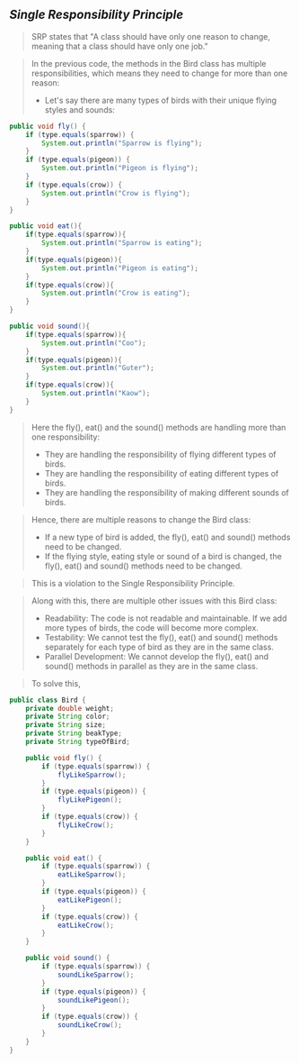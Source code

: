 *Single Responsibility Principle*
-
> SRP states that "A class should have only one reason to change, meaning that a class should have only one job."

> In the previous code, the methods in the Bird class has multiple responsibilities, which means they need to change for more than one reason:
>  - Let's say there are many types of birds with their unique flying styles and sounds:
```Java
public void fly() {
    if (type.equals(sparrow)) {
        System.out.println("Sparrow is flying");
    }
    if (type.equals(pigeon)) {
        System.out.println("Pigeon is flying");
    }
    if (type.equals(crow)) {
        System.out.println("Crow is flying");
    }
}

public void eat(){
    if(type.equals(sparrow)){
        System.out.println("Sparrow is eating");
    }
    if(type.equals(pigeon)){
        System.out.println("Pigeon is eating");
    }
    if(type.equals(crow)){
        System.out.println("Crow is eating");
    }
}

public void sound(){
    if(type.equals(sparrow)){
        System.out.println("Coo");
    }
    if(type.equals(pigeon)){
        System.out.println("Guter");
    }
    if(type.equals(crow)){
        System.out.println("Kaow");
    }
}
```
> Here the fly(), eat() and the sound() methods are handling more than one responsibility:
> - They are handling the responsibility of flying different types of birds.
> - They are handling the responsibility of eating different types of birds.
> - They are handling the responsibility of making different sounds of birds.

> Hence, there are multiple reasons to change the Bird class:
> - If a new type of bird is added, the fly(), eat() and sound() methods need to be changed.
> - If the flying style, eating style or sound of a bird is changed, the fly(), eat() and sound() methods need to be changed.

> This is a violation to the Single Responsibility Principle.

> Along with this, there are multiple other issues with this Bird class:
> - Readability: The code is not readable and maintainable. If we add more types of birds, the code will become more complex.
> - Testability: We cannot test the fly(), eat() and sound() methods separately for each type of bird as they are in the same class.
> - Parallel Development: We cannot develop the fly(), eat() and sound() methods in parallel as they are in the same class.

> To solve this, 
```Java
public class Bird {
    private double weight;
    private String color;
    private String size;
    private String beakType;
    private String typeOfBird;

    public void fly() {
        if (type.equals(sparrow)) {
            flyLikeSparrow();
        }
        if (type.equals(pigeon)) {
            flyLikePigeon();
        }
        if (type.equals(crow)) {
            flyLikeCrow();
        }
    }

    public void eat() {
        if (type.equals(sparrow)) {
            eatLikeSparrow();
        }
        if (type.equals(pigeon)) {
            eatLikePigeon();
        }
        if (type.equals(crow)) {
            eatLikeCrow();
        }
    }

    public void sound() {
        if (type.equals(sparrow)) {
            soundLikeSparrow();
        }
        if (type.equals(pigeon)) {
            soundLikePigeon();
        }
        if (type.equals(crow)) {
            soundLikeCrow();
        }
    }
}
```